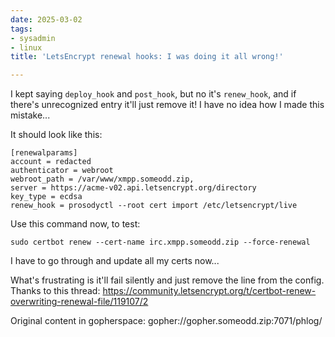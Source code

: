 ```yaml
---
date: 2025-03-02
tags:
- sysadmin
- linux
title: 'LetsEncrypt renewal hooks: I was doing it all wrong!'

---
```



I kept saying `deploy_hook` and `post_hook`, but no it's `renew_hook`, and if
there's unrecognized entry it'll just remove it! I have no idea how I made this mistake...

It should look like this:

```
[renewalparams]
account = redacted
authenticator = webroot
webroot_path = /var/www/xmpp.someodd.zip, 
server = https://acme-v02.api.letsencrypt.org/directory
key_type = ecdsa
renew_hook = prosodyctl --root cert import /etc/letsencrypt/live
```

Use this command now, to test:

```
sudo certbot renew --cert-name irc.xmpp.someodd.zip --force-renewal
```

I have to go through and update all my certs now...

What's frustrating is it'll fail silently and just remove the line from the config. Thanks to this thread: https://community.letsencrypt.org/t/certbot-renew-overwriting-renewal-file/119107/2

Original content in gopherspace: gopher://gopher.someodd.zip:7071/phlog/
